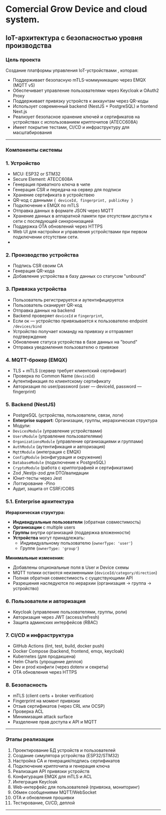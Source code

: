 # Comercial Grow Device and cloud system.

## IoT-архитектура с безопасностью уровня производства

### Цель проекта

Создание платформы управления IoT-устройствами , которая:

- Поддерживает безопасную mTLS-коммуникацию через EMQX (MQTT v5)
- Обеспечивает управление пользователями через Keycloak и OAuth2 Proxy
- Поддерживает привязку устройств к аккаунтам через QR-коды
- Использует современный backend (NestJS + PostgreSQL) и frontend Next.js
- Реализует безопасное хранение ключей и сертификатов на устройствах с использованием крипточипов (ATECC608A)
- Имеет покрытие тестами, CI/CD и инфраструктуру для масштабирования

---

### Компоненты системы

### 1. Устройство

- MCU: ESP32 or STM32
- Secure Element: ATECC608A
- Генерация приватного ключа в чипе
- Генерация CSR и передача на сервер для подписи
- Хранение сертификата в устройствею
- QR-код с данными `{ deviceId, fingerprint, publicKey }`
- Подключение к EMQX по mTLS
- Отправка данных в формате JSON через MQTT
- Хранение данных в аппаратной памяти при отсутствии доступа к сети с последующей синхронизацией
- Поддержка OTA обновлений через HTTPS
- Web UI для настройки и управления устройствами при первом подключении отсутствии сети.
-

### 2. Производство устройства

<!-- - Backend генерирует Device ID -->

- Подпись CSR своим CA
- Генерация QR-кода
- Добавление устройства в базу данных со статусом "unbound"

### 3. Привязка устройства

- Пользователь регистрируется и аутентифицируется
- Пользователь сканирует QR-код
- Отправка данных на backend
- Backend проверяет `deviceId` и `fingerprint`,
- Если ок — устройство привязывается к пользователю endpoint `/devices/bind`
- Устройство получает команду на привязку и отправляет подтверждение
- Обновление статуса устройства в базе данных на "bound"
- Отправка уведомления пользователю о привязке

### 4. MQTT-брокер (EMQX)

- TLS + mTLS (сервер требует клиентский сертификат)
- Проверка по Common Name (`deviceId`)
- Аутентификация по клиентскому сертификату
- Авторизация по user/password (user — deviceId, password — fingerprint)

### 5. Backend (NestJS)

- PostgreSQL (устройства, пользователи, связи, логи)
- **Enterprise support**: Организации, группы, иерархическая структура
- Модули:
- `DevicesModule` (управление устройствами)
- `UsersModule` (управление пользователями)
- `OrganizationsModule` (управление организациями и группами)
- `AuthModule` (аутентификация и авторизация)
- `MqttModule` (интеграция с EMQX)
- `ConfigModule` (конфигурация и окружение)
- `DatabaseModule` (подключение к PostgreSQL)
- `CryptoModule` (работа с криптографией и сертификатами)
- Zod ,Nestjs-zod для DTO/валидации
- Юнит-тесты через Jest
- Логгирование -Pino
- Аудит, защита от CSRF/CORS

### 5.1. Enterprise архитектура

**Иерархическая структура:**

- **Индивидуальные пользователи** (обратная совместимость)
- **Организации** с multiple users
- **Группы** внутри организаций (поддержка вложенности)
- **Устройства** могут принадлежать:
  - Индивидуальному пользователю (`ownerType: 'user'`)
  - Группе (`ownerType: 'group'`)

**Минимальные изменения:**

- Добавлены опциональные поля в User и Device схемы
- MQTT топики остаются неизменными (`deviceId/category/direction`)
- Полная обратная совместимость с существующими API
- Разрешения наследуются по иерархии (организация → группа → устройство)

### 6. Пользователи и авторизация

- Keycloak (управление пользователями, группы, роли)
- Авторизация через JWT (access/refresh)
- Защита админских интерфейсов (RBAC)

### 7. CI/CD и инфраструктура

- GitHub Actions (lint, test, build, docker push)
- Docker Compose (backend, frontend, emqx, keycloak)
- Kubernetes (для продакшена)
- Helm Charts (упрощение деплоя)
- Dev и prod конфиги (через dotenv и секреты)
- OTA обновления через HTTPS

### 8. Безопасность

- mTLS (client certs + broker verification)
- Fingerprint на момент привязки
- Отзыв сертификатов (через CRL или OCSP)
- Проверка ACL
- Минимизация attack surface
- Разделение прав доступа к API и MQTT

---

### Этапы реализации

1. Проектирование БД устройств и пользователей
2. Создание симулятора устройства (ESP32/STM32)
3. Настройка CA и генерация/подпись сертификатов
4. Подключение крипточипа и генерация ключа
5. Реализация API привязки устройств
6. Конфигурация EMQX для mTLS и ACL
7. Интеграция Keycloak
8. Web-интерфейс для пользователей (привязка, мониторинг)
9. Обмен сообщениями MQTT/WebSocket
10. OTA и обновления прошивки
11. Тестирование, CI/CD, деплой

---
